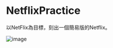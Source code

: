 # NetflixPractice

以NetFlix為目標，刻出一個簡易版的Netflix。


 ![image](https://github.com/cm2rf97d/alarm/blob/main/Simulator_Screen_Recording_-_iPhone_12_Pro_-_2022-03-24_at_16_30_26_AdobeCreativeCloudExpress.gif?raw=true)
